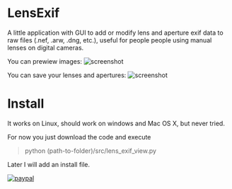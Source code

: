 # LensExif
A little application with GUI to add or modify lens and aperture exif data to raw files (.nef, .arw, .dng, etc.), useful for people people using manual lenses on digital cameras.

You can prewiew images:
![screenshot](https://github.com/nlaq/LensExif/blob/main/screenshot1.png)


You can save your lenses and apertures:
![screenshot](https://github.com/nlaq/LensExif/blob/main/screenshot2.png)

# Install

It works on Linux, should work on windows and Mac OS X, but never tried.

For now you just download the code and execute 

> python (path-to-folder)/src/lens_exif_view.py

Later I will add an install file.

[![paypal](https://www.paypalobjects.com/en_US/i/btn/btn_donateCC_LG.gif)](prueba@gmail.com)

